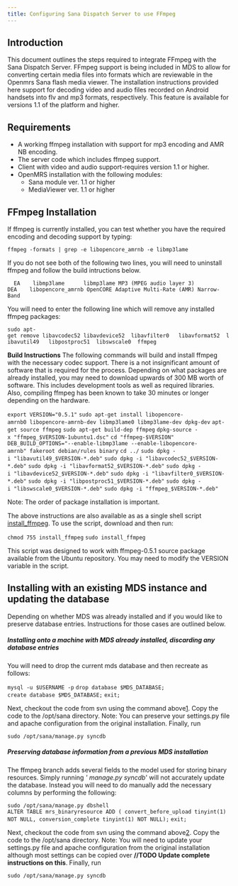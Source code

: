 ```yaml
---
title: Configuring Sana Dispatch Server to use FFmpeg
---
```


Introduction
------------

This document outlines the steps required to integrate FFmpeg with the Sana Dispatch Server. FFmpeg support is being included in MDS to allow for converting certain media files into formats which are reviewable in the Openmrs Sana flash media viewer. The installation instructions provided here support for decoding video and audio files recorded on Android handsets into flv and mp3 formats, respectively. This feature is available for versions 1.1 of the platform and higher.

Requirements
------------

-   A working ffmpeg installation with support for mp3 encoding and AMR NB encoding.
-   The server code which includes ffmpeg support.
-   Client with video and audio support-requires version 1.1 or higher.
-   OpenMRS installation with the following modules:
    -   Sana module ver. 1.1 or higher
    -   MediaViewer ver. 1.1 or higher

FFmpeg Installation
-------------------

If ffmpeg is currently installed, you can test whether you have the required encoding and decoding support by typing:

`ffmpeg -formats | grep -e libopencore_amrnb -e libmp3lame`

If you do not see both of the following two lines, you will need to uninstall ffmpeg and follow the build intructions below.

`  EA    libmp3lame      libmp3lame MP3 (MPEG audio layer 3)`
`DEA    libopencore_amrnb OpenCORE Adaptive Multi-Rate (AMR) Narrow-Band`

You will need to enter the following line which will remove any installed ffmpeg packages:

`sudo apt-get remove libavcodec52 libavdevice52  libavfilter0   libavformat52  libavutil49   libpostproc51  libswscale0  ffmpeg`

**Build Instructions** The following commands will build and install ffmpeg with the necessary codec support. There is a not insignificant amount of software that is required for the process. Depending on what packages are already installed, you may need to download upwards of 300 MB worth of software. This includes development tools as well as required libraries. Also, compiling ffmpeg has been known to take 30 minutes or longer depending on the hardware.

`export VERSION="0.5.1"`
`sudo apt-get install libopencore-amrnb0 libopencore-amrnb-dev libmp3lame0 libmp3lame-dev dpkg-dev`
`apt-get source ffmpeg`
`sudo apt-get build-dep ffmpeg`
`dpkg-source -x "ffmpeg_$VERSION-1ubuntu1.dsc"`
`cd "ffmpeg-$VERSION"`
`DEB_BUILD_OPTIONS="--enable-libmp3lame --enable-libopencore-amrnb" fakeroot debian/rules binary`
`cd ../`
`sudo dpkg -i "libavutil49_$VERSION-*.deb"`
`sudo dpkg -i "libavcodec52_$VERSION-*.deb"`
`sudo dpkg -i "libavformat52_$VERSION-*.deb"`
`sudo dpkg -i "libavdevice52_$VERSION-*.deb"`
`sudo dpkg -i "libavfilter0_$VERSION-*.deb"`
`sudo dpkg -i "libpostproc51_$VERSION-*.deb"`
`sudo dpkg -i "libswscale0_$VERSION-*.deb"`
`sudo dpkg -i "ffmpeg_$VERSION-*.deb"`

Note: The order of package installation is important.

The above instructions are also available as as a single shell script [install_ffmpeg](http://sana-dev.mit.edu/util/install_ffmpeg?hl=en). To use the script, download and then run:

`chmod 755 install_ffmpeg`
`sudo install_ffmpeg`

This script was designed to work with ffmpeg-0.5.1 source package available from the Ubuntu repository. You may need to modify the VERSION variable in the script.

Installing with an existing MDS instance and updating the database
------------------------------------------------------------------

Depending on whether MDS was already installed and if you would like to preserve database entries. Instructions for those cases are outlined below.

##### Installing onto a machine with MDS already installed, discarding any database entries

You will need to drop the current mds database and then recreate as follows:

`mysql -u $USERNAME -p`
`drop database $MDS_DATABASE;`
`create database $MDS_DATABASE;`
`exit;`

Next, checkout the code from svn using the command above[1](http://www.sanamobile.org/development/index.php?title=Configuring_Sana_Dispatch_Server_to_use_FFmpeg#Getting_the_server_code). Copy the code to the /opt/sana directory. Note: You can preserve your settings.py file and apache configuration from the original installation. Finally, run

`sudo /opt/sana/manage.py syncdb`

##### Preserving database information from a previous MDS installation

The ffmpeg branch adds several fields to the model used for storing binary resources. Simply running *' manage.py syncdb*' will not accurately update the database. Instead you will need to do manually add the necessary columns by performing the following:

`sudo /opt/sana/manage.py dbshell`
`ALTER TABLE mrs_binaryresource ADD ( convert_before_upload tinyint(1) NOT NULL, conversion_complete tinyint(1) NOT NULL);`
`exit;`

Next, checkout the code from svn using the command above[2](http://www.sanamobile.org/development/index.php?title=Configuring_Sana_Dispatch_Server_to_use_FFmpeg#Getting_the_server_code). Copy the code to the /opt/sana directory. Note: You will need to update your settings.py file and apache configuration from the original installation although most settings can be copied over **//TODO Update complete instructions on this**. Finally, run

`sudo /opt/sana/manage.py syncdb`